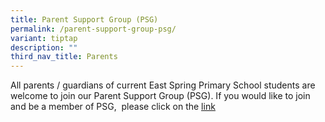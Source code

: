 ```yaml
---
title: Parent Support Group (PSG)
permalink: /parent-support-group-psg/
variant: tiptap
description: ""
third_nav_title: Parents
---
```

<p>All parents / guardians of current East Spring Primary School students
are welcome to join our Parent Support Group (PSG). If you would like to
join and be a member of PSG,&nbsp; please click on the <a href="https://form.gov.sg/63f85224f3905800121be827" class="XqQF9c" rel="noopener noreferrer nofollow" target="_blank"><u>link</u></a>
</p>